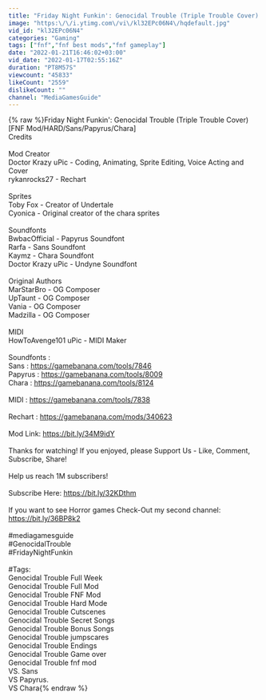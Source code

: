 ```yaml
---
title: "Friday Night Funkin': Genocidal Trouble (Triple Trouble Cover) [FNF Mod\/HARD\/Sans\/Papyrus\/Chara]"
image: "https:\/\/i.ytimg.com\/vi\/kl32EPc06N4\/hqdefault.jpg"
vid_id: "kl32EPc06N4"
categories: "Gaming"
tags: ["fnf","fnf best mods","fnf gameplay"]
date: "2022-01-21T16:46:02+03:00"
vid_date: "2022-01-17T02:55:16Z"
duration: "PT8M57S"
viewcount: "45833"
likeCount: "2559"
dislikeCount: ""
channel: "MediaGamesGuide"
---
```

{% raw %}Friday Night Funkin': Genocidal Trouble (Triple Trouble Cover) [FNF Mod/HARD/Sans/Papyrus/Chara]<br />Credits<br /><br />Mod Creator<br />Doctor Krazy uPic - Coding, Animating, Sprite Editing, Voice Acting and Cover<br />rykanrocks27 - Rechart<br /><br />Sprites<br />Toby Fox - Creator of Undertale<br />Cyonica - Original creator of the chara sprites<br /><br />Soundfonts<br />BwbacOfficial - Papyrus Soundfont<br />Rarfa - Sans Soundfont<br />Kaymz - Chara Soundfont<br />Doctor Krazy uPic - Undyne Soundfont<br /><br />Original Authors<br />MarStarBro - OG Composer<br />UpTaunt - OG Composer<br />Vania - OG Composer<br />Madzilla - OG Composer<br /><br />MIDI<br />HowToAvenge101 uPic - MIDI Maker<br /><br />Soundfonts : <br />     Sans : <a rel="nofollow" target="blank" href="https://gamebanana.com/tools/7846">https://gamebanana.com/tools/7846</a><br />     Papyrus : <a rel="nofollow" target="blank" href="https://gamebanana.com/tools/8009">https://gamebanana.com/tools/8009</a><br />     Chara : <a rel="nofollow" target="blank" href="https://gamebanana.com/tools/8124">https://gamebanana.com/tools/8124</a><br /><br />MIDI : <a rel="nofollow" target="blank" href="https://gamebanana.com/tools/7838">https://gamebanana.com/tools/7838</a><br /><br />Rechart : <a rel="nofollow" target="blank" href="https://gamebanana.com/mods/340623">https://gamebanana.com/mods/340623</a><br /><br />Mod Link: <a rel="nofollow" target="blank" href="https://bit.ly/34M9idY">https://bit.ly/34M9idY</a><br /><br />Thanks for watching! If you enjoyed, please Support Us - Like, Comment, Subscribe, Share!     <br /><br />Help us reach 1M subscribers!          <br /><br />Subscribe Here: <a rel="nofollow" target="blank" href="https://bit.ly/32KDthm">https://bit.ly/32KDthm</a><br /><br />If you want to see Horror games Check-Out my second channel: <a rel="nofollow" target="blank" href="https://bit.ly/36BP8k2">https://bit.ly/36BP8k2</a><br /><br />#mediagamesguide<br />#GenocidalTrouble<br />#FridayNightFunkin<br /><br />#Tags:<br />Genocidal Trouble Full Week<br />Genocidal Trouble Full Mod<br />Genocidal Trouble FNF Mod<br />Genocidal Trouble Hard Mode<br />Genocidal Trouble Cutscenes<br />Genocidal Trouble Secret Songs<br />Genocidal Trouble Bonus Songs<br />Genocidal Trouble jumpscares<br />Genocidal Trouble Endings<br />Genocidal Trouble Game  over<br />Genocidal Trouble fnf mod<br />VS. Sans<br />VS Papyrus.<br />VS Chara{% endraw %}
